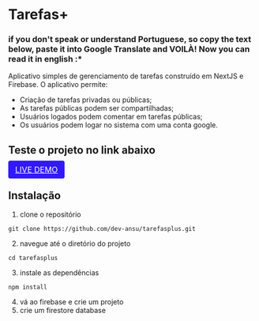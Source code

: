 # Tarefas+

### if you don't speak or understand Portuguese, so copy the text below, paste it into Google Translate and VOILÀ! Now you can read it in english :*

Aplicativo simples de gerenciamento de tarefas construído em NextJS e Firebase. O aplicativo permite:

- Criação de tarefas privadas ou públicas;
- As tarefas públicas podem ser compartilhadas;
- Usuários logados podem comentar em tarefas públicas;
- Os usuários podem logar no sistema com uma conta google.


## Teste o projeto no link abaixo

<a style="padding:8px 14px;border-radius:4px;background:#3218ff;color:#fff;font-size:16px;" href="https://tarefasplus-eight.vercel.app/">LIVE DEMO</a>

## Instalação 

1. clone o repositório
```
git clone https://github.com/dev-ansu/tarefasplus.git
```

2. navegue até o diretório do projeto
```
cd tarefasplus
```

3. instale as dependências
```
npm install
```

4. vá ao firebase e crie um projeto
5. crie um firestore database


